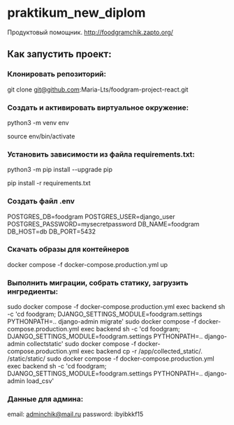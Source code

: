 # praktikum_new_diplom

Продуктовый помощник.
http://foodgramchik.zapto.org/

 

## Как запустить проект: 

 

### Клонировать репозиторий: 

 

git clone git@github.com:Maria-Lts/foodgram-project-react.git

 

### Cоздать и активировать виртуальное окружение: 

 

python3 -m venv env 

source env/bin/activate 

 

### Установить зависимости из файла requirements.txt: 

 

python3 -m pip install --upgrade pip 

pip install -r requirements.txt 


### Создать файл .env


POSTGRES_DB=foodgram
POSTGRES_USER=django_user
POSTGRES_PASSWORD=mysecretpassword
DB_NAME=foodgram
DB_HOST=db
DB_PORT=5432


### Скачать образы для контейнеров


docker compose -f docker-compose.production.yml up
 

### Выполнить миграции, собрать статику, загрузить ингредиенты: 


sudo docker compose -f docker-compose.production.yml exec backend sh -c 'cd foodgram; DJANGO_SETTINGS_MODULE=foodgram.settings PYTHONPATH=.. django-admin migrate'
sudo docker compose -f docker-compose.production.yml exec backend sh -c 'cd foodgram; DJANGO_SETTINGS_MODULE=foodgram.settings PYTHONPATH=.. django-admin collectstatic'
sudo docker compose -f docker-compose.production.yml exec backend cp -r /app/collected_static/. /static/static/
sudo docker compose -f docker-compose.production.yml exec backend sh -c 'cd foodgram; DJANGO_SETTINGS_MODULE=foodgram.settings PYTHONPATH=.. django-admin load_csv'
 

### Данные для админа: 

email: adminchik@mail.ru
password: ibyibkkf15
